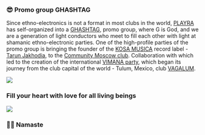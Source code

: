 ### 😎 Promo group GHASHTAG

Since ethno-electronics is not a format in most clubs in the world, [PLAYRA](https://www.instagram.com/playra/) has self-organized into a [GHASHTAG](https://www.instagram.com/ghashtag/), promo group, where G is God, and we are a generation of light conductors who meet to fill each other with light at shamanic ethno-electronic parties. One of the high-profile parties of the promo group is bringing the founder of the [KOSA MUSICA](https://www.instagram.com/kosa.musica/) record label - [Tarun Jakhodia](https://www.instagram.com/tar.jak/), to the [Community Moscow club](https://www.instagram.com/communitymoscowmusic/). Collaboration with which led to the creation of the international [VIMANA party](https://www.instagram.com/reel/Ce1FgB_vJ8T/), which began its journey from the club capital of the world - Tulum, Mexico, club [VAGALUM](https://www.instagram.com/vagalume_tulum/).

![](https://leelachakra.com/resource/LeelaChakra/InfoAboutGameAndAuthors/images/vagalume.jpg)

### Fill your heart with love for all living beings

![](https://leelachakra.com/resource/LeelaChakra/InfoAboutGameAndAuthors/images/ganesha.jpg)

### 🙏🏻 Namaste
